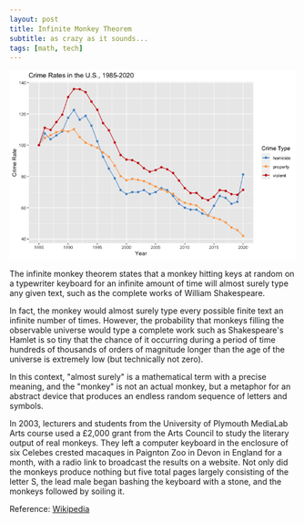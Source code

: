 ```yaml
---
layout: post
title: Infinite Monkey Theorem
subtitle: as crazy as it sounds...
tags: [math, tech]
---
```


<img src="../crime_rates.jpg">

The infinite monkey theorem states that a monkey hitting keys at random on a typewriter keyboard for an infinite amount of time will almost surely type any given text, such as the complete works of William Shakespeare.

In fact, the monkey would almost surely type every possible finite text an infinite number of times. However, the probability that monkeys filling the observable universe would type a complete work such as Shakespeare's Hamlet is so tiny that the chance of it occurring during a period of time hundreds of thousands of orders of magnitude longer than the age of the universe is extremely low (but technically not zero).

In this context, "almost surely" is a mathematical term with a precise meaning, and the "monkey" is not an actual monkey, but a metaphor for an abstract device that produces an endless random sequence of letters and symbols.

In 2003, lecturers and students from the University of Plymouth MediaLab Arts course used a £2,000 grant from the Arts Council to study the literary output of real monkeys. They left a computer keyboard in the enclosure of six Celebes crested macaques in Paignton Zoo in Devon in England for a month, with a radio link to broadcast the results on a website. Not only did the monkeys produce nothing but five total pages largely consisting of the letter S, the lead male began bashing the keyboard with a stone, and the monkeys followed by soiling it.

Reference: [Wikipedia](https://en.wikipedia.org/wiki/Infinite_monkey_theorem)